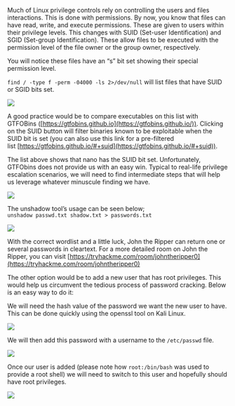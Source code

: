 Much of Linux privilege controls rely on controlling the users and files interactions. This is done with permissions. By now, you know that files can have read, write, and execute permissions. These are given to users within their privilege levels. This changes with SUID (Set-user Identification) and SGID (Set-group Identification). These allow files to be executed with the permission level of the file owner or the group owner, respectively.

You will notice these files have an “s” bit set showing their special permission level.  
  
`find / -type f -perm -04000 -ls 2>/dev/null` will list files that have SUID or SGID bits set.

![](https://i.imgur.com/fJEeZ4m.png)

A good practice would be to compare executables on this list with GTFOBins ([https://gtfobins.github.io](https://gtfobins.github.io/)). Clicking on the SUID button will filter binaries known to be exploitable when the SUID bit is set (you can also use this link for a pre-filtered list [https://gtfobins.github.io/#+suid](https://gtfobins.github.io/#+suid)).

  

The list above shows that nano has the SUID bit set. Unfortunately, GTFObins does not provide us with an easy win. Typical to real-life privilege escalation scenarios, we will need to find intermediate steps that will help us leverage whatever minuscule finding we have.

  

  

![](https://i.imgur.com/rSRTn5v.png)

The unshadow tool’s usage can be seen below;  
`unshadow passwd.txt shadow.txt > passwords.txt`  

![](https://i.imgur.com/6cHBAr1.png)  

With the correct wordlist and a little luck, John the Ripper can return one or several passwords in cleartext. For a more detailed room on John the Ripper, you can visit [https://tryhackme.com/room/johntheripper0](https://tryhackme.com/room/johntheripper0)

  

The other option would be to add a new user that has root privileges. This would help us circumvent the tedious process of password cracking. Below is an easy way to do it:

  

We will need the hash value of the password we want the new user to have. This can be done quickly using the openssl tool on Kali Linux.

  

![](https://i.imgur.com/bkOGaHY.png)  

  

We will then add this password with a username to the `/etc/passwd` file.

  

![](https://i.imgur.com/huGoEtj.png)

  

Once our user is added (please note how `root:/bin/bash` was used to provide a root shell) we will need to switch to this user and hopefully should have root privileges.

  

![](https://i.imgur.com/HZcWGhi.png)